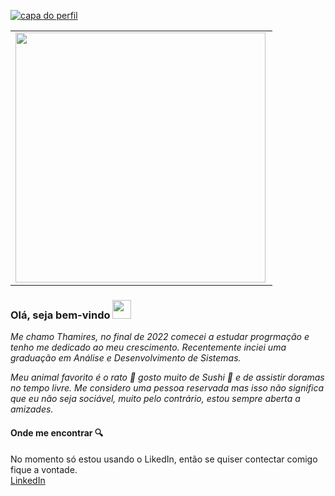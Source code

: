 <a href="https://ibb.co/QQZcDzW"><img src="https://i.ibb.co/PjRYD32/Thamires.png" alt="capa do perfil"  border="0" align="center"></a>



<center>
<table>
    <tr>
         <td><img width="400px" align="left" src="https://github-readme-stats.vercel.app/api/top-langs/?username=thamirsz&hide=html&layout=compact&theme=buefy" /></td>
        
        
     
   
</table>
</center>  


### Olá, seja bem-vindo <img src="https://raw.githubusercontent.com/iampavangandhi/iampavangandhi/master/gifs/Hi.gif" width="30px"></h2>
_Me chamo Thamires, no final de 2022 comecei a estudar progrmação e tenho me dedicado ao meu crescimento. Recentemente inciei uma graduação 
em Análise e Desenvolvimento de Sistemas._


_Meu animal favorito é o rato 🐀 gosto muito de Sushi 🍣 e de assistir doramas no tempo livre._
_Me considero uma pessoa reservada mas isso não significa que eu não seja sociável, muito pelo contrário, estou sempre aberta a amizades._


#### Onde me encontrar 🔍

No momento só estou usando o LikedIn, então se quiser contectar comigo fique a vontade.    
<a href="https://www.flaticon.com/free-icons/linkedin" title="linkedin icons"></a> [LinkedIn](https://www.linkedin.com/in/thamires-barreto)  

